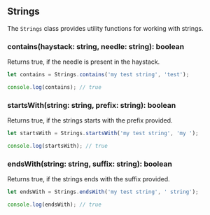 
## Strings  
  
 The `Strings` class provides utility functions for working with strings.     

### contains(haystack: string, needle: string): boolean  

Returns true, if the needle is present in the haystack.  
  
```javascript
let contains = Strings.contains('my test string', 'test');

console.log(contains); // true
```

### startsWith(string: string, prefix: string): boolean  

Returns true, if the strings starts with the prefix provided.  
  
```javascript
let startsWith = Strings.startsWith('my test string', 'my ');

console.log(startsWith); // true
```

### endsWith(string: string, suffix: string): boolean  

Returns true, if the strings ends with the suffix provided.  
  
```javascript
let endsWith = Strings.endsWith('my test string', ' string');

console.log(endsWith); // true
```

